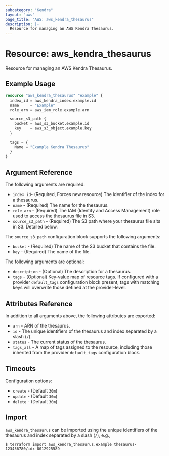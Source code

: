 ```yaml
---
subcategory: "Kendra"
layout: "aws"
page_title: "AWS: aws_kendra_thesaurus"
description: |-
  Resource for managing an AWS Kendra Thesaurus.
---
```


# Resource: aws_kendra_thesaurus

Resource for managing an AWS Kendra Thesaurus.

## Example Usage

```terraform
resource "aws_kendra_thesaurus" "example" {
  index_id = aws_kendra_index.example.id
  name     = "Example"
  role_arn = aws_iam_role.example.arn

  source_s3_path {
    bucket = aws_s3_bucket.example.id
    key    = aws_s3_object.example.key
  }

  tags = {
    Name = "Example Kendra Thesaurus"
  }
}
```

## Argument Reference

The following arguments are required:

* `index_id`- (Required, Forces new resource) The identifier of the index for a thesaurus.
* `name` - (Required) The name for the thesaurus.
* `role_arn` - (Required) The IAM (Identity and Access Management) role used to access the thesaurus file in S3.
* `source_s3_path` - (Required) The S3 path where your thesaurus file sits in S3. Detailed below.

The `source_s3_path` configuration block supports the following arguments:

* `bucket` - (Required) The name of the S3 bucket that contains the file.
* `key` - (Required) The name of the file.

The following arguments are optional:

* `description` - (Optional) The description for a thesaurus.
* `tags` - (Optional) Key-value map of resource tags. If configured with a provider `default_tags` configuration block present, tags with matching keys will overwrite those defined at the provider-level.

## Attributes Reference

In addition to all arguments above, the following attributes are exported:

* `arn` - ARN of the thesaurus.
* `id` - The unique identifiers of the thesaurus and index separated by a slash (`/`).
* `status` - The current status of the thesaurus.
* `tags_all` - A map of tags assigned to the resource, including those inherited from the provider `default_tags` configuration block.

## Timeouts

Configuration options:

* `create` - (Default `30m`)
* `update` - (Default `30m`)
* `delete` - (Default `30m`)

## Import

`aws_kendra_thesaurus` can be imported using the unique identifiers of the thesaurus and index separated by a slash (`/`), e.g.,

```
$ terraform import aws_kendra_thesaurus.example thesaurus-123456780/idx-8012925589
```
